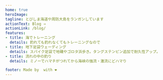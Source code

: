 ```yaml
---
home: true
heroImage:
tagline: とびしま海道や周防大島をランガンしています
actionText: Blog →
actionLink: /blog/
features:
- title: 海でトレーニング
  details: 釣れても釣れなくてもトレーニングなので
- title: 地下足袋ウェーディング
  details: スパイク足袋で地磯やゴロタ浜歩き。タングステンピン追加で耐久性アップ。
- title: 流れの中の釣り
  details: ミノーでハマチがつれてから海峡の強流・激流にどハマり

footer: Made by  with ❤️
---
```


